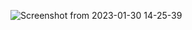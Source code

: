 

![Screenshot from 2023-01-30 14-25-39](https://user-images.githubusercontent.com/90311072/215490040-233e4d71-b53b-4068-bb6a-e50c014276c5.png)

